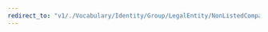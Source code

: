 ```yaml
---
redirect_to: "v1/./Vocabulary/Identity/Group/LegalEntity/NonListedCompany/HousingCompany.jsonld"
---
```


